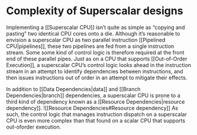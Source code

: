# Complexity of Superscalar designs

Implementing a [[Superscalar CPU]] isn’t quite as simple as “copying and pasting” two identical CPU cores onto a die. Although it’s reasonable to envision a superscalar CPU as two parallel instruction [[Pipelined CPU|pipelines]], these two pipelines are fed from a single instruction stream. Some some kind of control logic is therefore required at the front end of these parallel pipes. Just as on a CPU that supports [[Out-of-Order Execution]], a superscalar CPU’s control logic looks ahead in the instruction stream in an attempt to identify dependencies between instructions, and then issues instructions out of order in an attempt to mitigate their effects.

In addition to [[Data Dependencies|data]] and [[Branch Dependencies|branch]] dependencies, a superscalar CPU is prone to a third kind of dependency known as a [[Resource Dependencies|resource dependency]]. 
![[Resource Dependencies#Resource dependency]]
As such, the control logic that manages instruction dispatch on a superscalar CPU is even more complex than that found on a scalar CPU that supports out-oforder execution.
